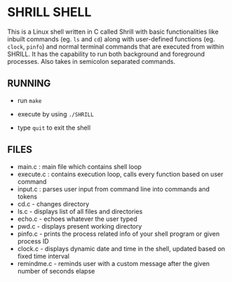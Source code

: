# SHRILL SHELL

This is a Linux shell written in C called Shrill with basic functionalities like inbuilt commands (eg. `ls` and `cd`) along with user-defined functions (eg. `clock`, `pinfo`) and normal terminal commands that are executed from within SHRILL. It has the capability to run both background and foreground processes. Also takes in semicolon separated commands.

## RUNNING

- run `make`

- execute by using `./SHRILL`

- type `quit` to exit the shell

## FILES
- main.c : main file which contains shell loop
- execute.c : contains execution loop, calls every function based on user command
- input.c : parses user input from command line into commands and tokens
- cd.c - changes directory
- ls.c - displays list of all files and directories 
- echo.c - echoes whatever the user typed
- pwd.c - displays present working directory
- pinfo.c - prints the process related info of your shell program or given process ID
- clock.c - displays dynamic date and time in the shell, updated based on fixed time interval
- remindme.c - reminds user with a custom message after the given number of seconds elapse